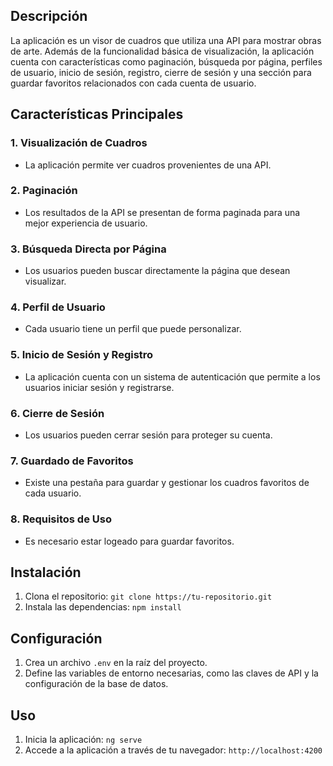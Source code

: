 ## Descripción
La aplicación es un visor de cuadros que utiliza una API para mostrar obras de arte. Además de la funcionalidad básica de visualización, la aplicación cuenta con características como paginación, búsqueda por página, perfiles de usuario, inicio de sesión, registro, cierre de sesión y una sección para guardar favoritos relacionados con cada cuenta de usuario.

## Características Principales

### 1. Visualización de Cuadros
- La aplicación permite ver cuadros provenientes de una API.

### 2. Paginación
- Los resultados de la API se presentan de forma paginada para una mejor experiencia de usuario.

### 3. Búsqueda Directa por Página
- Los usuarios pueden buscar directamente la página que desean visualizar.

### 4. Perfil de Usuario
- Cada usuario tiene un perfil que puede personalizar.

### 5. Inicio de Sesión y Registro
- La aplicación cuenta con un sistema de autenticación que permite a los usuarios iniciar sesión y registrarse.

### 6. Cierre de Sesión
- Los usuarios pueden cerrar sesión para proteger su cuenta.

### 7. Guardado de Favoritos
- Existe una pestaña para guardar y gestionar los cuadros favoritos de cada usuario.

### 8. Requisitos de Uso
- Es necesario estar logeado para guardar favoritos.

## Instalación
1. Clona el repositorio: `git clone https://tu-repositorio.git`
2. Instala las dependencias: `npm install`

## Configuración
1. Crea un archivo `.env` en la raíz del proyecto.
2. Define las variables de entorno necesarias, como las claves de API y la configuración de la base de datos.

## Uso
1. Inicia la aplicación: `ng serve`
2. Accede a la aplicación a través de tu navegador: `http://localhost:4200`

